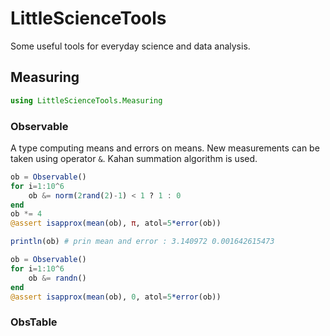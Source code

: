 # LittleScienceTools
Some useful tools for everyday science and data analysis.

## Measuring
```julia
using LittleScienceTools.Measuring
```

### Observable
A type computing means and errors on means.
New measurements can be taken using operator `&`.
Kahan summation algorithm is used.
```julia
ob = Observable()
for i=1:10^6
    ob &= norm(2rand(2)-1) < 1 ? 1 : 0
end
ob *= 4
@assert isapprox(mean(ob), π, atol=5*error(ob))

println(ob) # prin mean and error : 3.140972 0.001642615473

ob = Observable()
for i=1:10^6
    ob &= randn()
end
@assert isapprox(mean(ob), 0, atol=5*error(ob))
```
### ObsTable
